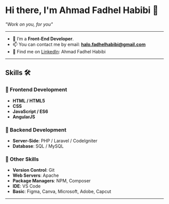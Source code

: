 # Hi there, I'm Ahmad Fadhel Habibi 👋

_"Work on you, for you"_  

---

- 🌱 I’m a **Front-End Developer**.
- 📫 You can contact me by email: [**halo.fadhelhabibi@gmail.com**](mailto:halo.fadhelhabibi@gmail.com)
- 🏣 Find me on [LinkedIn](https://www.linkedin.com/in/ahmad-fadhel-habibi-790743151/): Ahmad Fadhel Habibi

---

## Skills 🛠️

### 🎨 Frontend Development
- **HTML / HTML5**
- **CSS**
- **JavaScript / ES6**
- **AngularJS**

### 📌 Backend Development
- **Server-Side**: PHP / Laravel / CodeIgniter
- **Database**: SQL / MySQL

### 🎁 Other Skills
- **Version Control**: Git
- **Web Servers**: Apache
- **Package Managers**: NPM, Composer
- **IDE**: VS Code
- **Basic**: Figma, Canva, Microsoft, Adobe, Capcut

---
